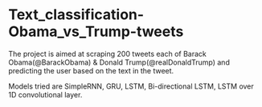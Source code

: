 # Text_classification-Obama_vs_Trump-tweets

The project is aimed at scraping 200 tweets each of Barack Obama(@BarackObama) & Donald Trump(@realDonaldTrump) and predicting the user based on the text in the tweet.

Models tried are SimpleRNN, GRU, LSTM, Bi-directional LSTM, LSTM over 1D convolutional layer. 
